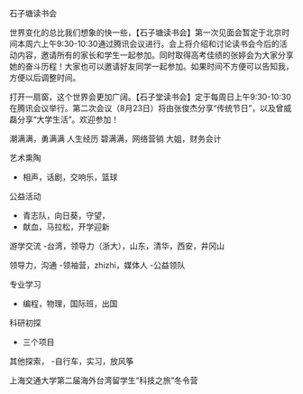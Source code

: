 

石子塘读书会

世界变化的总比我们想象的快一些，【石子塘读书会】第一次见面会暂定于北京时间本周六上午9:30-10:30通过腾讯会议进行。会上将介绍和讨论读书会今后的活动内容，邀请所有的家长和学生一起参加。同时取得高考佳绩的张婷会为大家分享她的奋斗历程！大家也可以邀请好友同学一起参加。如果时间不方便可以告知我，方便以后调整时间。



打开一扇窗，这个世界会更加广阔。【石子堂读书会】定于每周日上午9:30-10:30在腾讯会议举行。第二次会议（8月23日）将由张俊杰分享“传统节日”，以及曾威磊分享“大学生活”。欢迎参加！




潮满满，勇满满 人生经历
碧满满，网络营销
大姐，财务会计


艺术熏陶
- 相声，话剧，交响乐，篮球

公益活动
- 青志队，向日葵，守望，
- 献血，马拉松，开学迎新


游学交流
-台湾，领导力（浙大），山东，清华，西安，井冈山

领导力，沟通
-领袖营，zhizhi，媒体人
-公益领队


专业学习
- 编程，物理，国际班，出国

科研初探
- 三个项目

其他探索，
-自行车，实习，放风筝

上海交通大学第二届海外台湾留学生“科技之旅”冬令营






